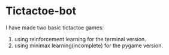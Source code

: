 # Tictactoe-bot

I have made two basic tictactoe games:
 1. using reinforcement learning for the terminal version.
 2. using minimax learning(incomplete) for the pygame version.